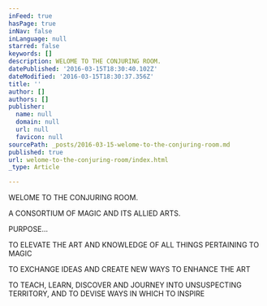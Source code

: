 ```yaml
---
inFeed: true
hasPage: true
inNav: false
inLanguage: null
starred: false
keywords: []
description: WELOME TO THE CONJURING ROOM.
datePublished: '2016-03-15T18:30:40.102Z'
dateModified: '2016-03-15T18:30:37.356Z'
title: ''
author: []
authors: []
publisher:
  name: null
  domain: null
  url: null
  favicon: null
sourcePath: _posts/2016-03-15-welome-to-the-conjuring-room.md
published: true
url: welome-to-the-conjuring-room/index.html
_type: Article

---
```

WELOME TO THE CONJURING ROOM.

A CONSORTIUM OF MAGIC AND ITS ALLIED ARTS.

PURPOSE... 

TO ELEVATE THE ART AND KNOWLEDGE OF ALL THINGS PERTAINING TO MAGIC

TO EXCHANGE IDEAS AND CREATE NEW WAYS TO ENHANCE THE ART

TO TEACH, LEARN, DISCOVER AND JOURNEY INTO UNSUSPECTING TERRITORY,  AND TO DEVISE WAYS IN WHICH TO INSPIRE